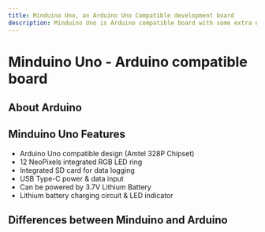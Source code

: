 ```yaml
---
title: Minduino Uno, an Arduino Uno Compatible development board
description: Minduino Uno is Arduino compatible board with some extra neat features such as: USB Type-C, Battery charging, Battery Indicator, NeoPixel Ring, SD card reader and much more.
---
```


# Minduino Uno - Arduino compatible board

## About Arduino

## Minduino Uno Features

* Arduino Uno compatible design (Amtel 328P Chipset)
* 12 NeoPixels integrated RGB LED ring
* Integrated SD card for data logging
* USB Type-C power & data input
* Can be powered by 3.7V Lithium Battery
* Lithium battery charging circuit & LED indicator


## Differences between Minduino and Arduino
